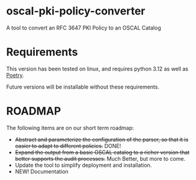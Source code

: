 # oscal-pki-policy-converter
A tool to convert an RFC 3647 PKI Policy to an OSCAL Catalog 

# Requirements
This version has been tested on linux, and requires python 3.12 as well as [Poetry](https://python-poetry.org/).

Future versions will be installable without these requirements.

# ROADMAP
The following items are on our short term roadmap:

- ~~Abstract and parameterize the configuration of the parser, so that it is easier to adapt to different policies.~~ DONE!
- ~~Expand the output from a basic OSCAL catalog to a richer version that better supports the audit processes.~~ Much Better, but more to come.
- Update the tool to simplify deployment and installation.
- NEW! Documentation
